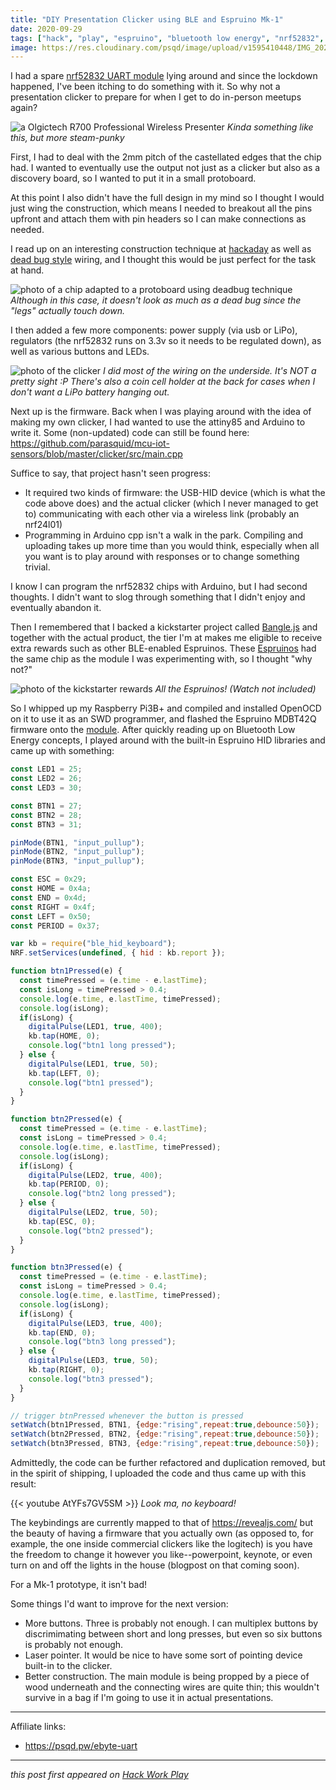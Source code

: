 ```yaml
---
title: "DIY Presentation Clicker using BLE and Espruino Mk-1"
date: 2020-09-29
tags: ["hack", "play", "espruino", "bluetooth low energy", "nrf52832", "diy", "diy clicker"]
image: https://res.cloudinary.com/psqd/image/upload/v1595410448/IMG_20200718_194028.jpg.jpg
---
```

I had a spare [nrf52832 UART module](https://psqd.pw/ebyte-uart) lying around and since the lockdown happened, I've been itching to do something with it. So why not a presentation clicker to prepare for when I get to do in-person meetups again?

<!--more-->

![a Olgictech R700 Professional Wireless Presenter](https://assets.logitech.com/assets/55457/5/r700-gallery.png)
*Kinda something like this, but more steam-punky*

First, I had to deal with the 2mm pitch of the castellated edges that the chip had. I wanted to eventually use the output not just as a clicker but also as a discovery board, so I wanted to put it in a small protoboard.

At this point I also didn't have the full design in my mind so I thought I would just wing the construction, which means I needed to breakout all the pins upfront and attach them with pin headers so I can make connections as needed.

I read up on an interesting construction technique at [hackaday](https://hackaday.com/2013/06/25/solder-trick-to-make-your-own-surface-mount-breakout-boards/) as well as [dead bug style](https://makezine.com/2012/10/08/a-fine-example-of-dead-bug-style-circuit-wiring/) wiring, and I thought this would be just perfect for the task at hand.

![photo of a chip adapted to a protoboard using deadbug technique](https://res.cloudinary.com/psqd/image/upload/v1595410775/IMG_20200714_004734.jpg.jpg)
*Although in this case, it doesn't look as much as a dead bug since the "legs" actually touch down.*

I then added a few more components: power supply (via usb or LiPo), regulators (the nrf52832 runs on 3.3v so it needs to be regulated down), as well as various buttons and LEDs.

![photo of the clicker](https://res.cloudinary.com/psqd/image/upload/v1595410448/IMG_20200718_194028.jpg.jpg)
*I did most of the wiring on the underside. It's NOT a pretty sight :P There's also a coin cell holder at the back for cases when I don't want a LiPo battery hanging out.*

Next up is the firmware. Back when I was playing around with the idea of making my own clicker, I had wanted to use the attiny85 and Arduino to write it. Some (non-updated) code can still be found here: https://github.com/parasquid/mcu-iot-sensors/blob/master/clicker/src/main.cpp

Suffice to say, that project hasn't seen progress:

* It required two kinds of firmware: the USB-HID device (which is what the code above does) and the actual clicker (which I never managed to get to) communicating with each other via a wireless link (probably an nrf24l01)
* Programming in Arduino cpp isn't a walk in the park. Compiling and uploading takes up more time than you would think, especially when all you want is to play around with responses or to change something trivial.

I know I can program the nrf52832 chips with Arduino, but I had second thoughts. I didn't want to slog through something that I didn't enjoy and eventually abandon it.

Then I remembered that I backed a kickstarter project called [Bangle.js](https://www.kickstarter.com/projects/gfw/banglejs-the-hackable-smart-watch) and together with the actual product, the tier I'm at makes me eligible to receive extra rewards such as other BLE-enabled Espruinos. These [Espruinos](https://www.espruino.com/) had the same chip as the module I was experimenting with, so I thought "why not?"

![photo of the kickstarter rewards](https://res.cloudinary.com/psqd/image/upload/v1595412802/IMG_20200614_220504.jpg.jpg)
*All the Espruinos! (Watch not included)*

So I whipped up my Raspberry Pi3B+ and compiled and installed OpenOCD on it to use it as an SWD programmer, and flashed the Espruino MDBT42Q firmware onto the [module](https://psqd.pw/ebyte-uart). After quickly reading up on Bluetooth Low Energy concepts, I played around with the built-in Espruino HID libraries and came up with something:

``` javascript
const LED1 = 25;
const LED2 = 26;
const LED3 = 30;

const BTN1 = 27;
const BTN2 = 28;
const BTN3 = 31;

pinMode(BTN1, "input_pullup");
pinMode(BTN2, "input_pullup");
pinMode(BTN3, "input_pullup");

const ESC = 0x29;
const HOME = 0x4a;
const END = 0x4d;
const RIGHT = 0x4f;
const LEFT = 0x50;
const PERIOD = 0x37;

var kb = require("ble_hid_keyboard");
NRF.setServices(undefined, { hid : kb.report });

function btn1Pressed(e) {
  const timePressed = (e.time - e.lastTime);
  const isLong = timePressed > 0.4;
  console.log(e.time, e.lastTime, timePressed);
  console.log(isLong);
  if(isLong) {
    digitalPulse(LED1, true, 400);
    kb.tap(HOME, 0);
    console.log("btn1 long pressed");
  } else {
    digitalPulse(LED1, true, 50);
    kb.tap(LEFT, 0);
    console.log("btn1 pressed");
  }
}

function btn2Pressed(e) {
  const timePressed = (e.time - e.lastTime);
  const isLong = timePressed > 0.4;
  console.log(e.time, e.lastTime, timePressed);
  console.log(isLong);
  if(isLong) {
    digitalPulse(LED2, true, 400);
    kb.tap(PERIOD, 0);
    console.log("btn2 long pressed");
  } else {
    digitalPulse(LED2, true, 50);
    kb.tap(ESC, 0);
    console.log("btn2 pressed");
  }
}

function btn3Pressed(e) {
  const timePressed = (e.time - e.lastTime);
  const isLong = timePressed > 0.4;
  console.log(e.time, e.lastTime, timePressed);
  console.log(isLong);
  if(isLong) {
    digitalPulse(LED3, true, 400);
    kb.tap(END, 0);
    console.log("btn3 long pressed");
  } else {
    digitalPulse(LED3, true, 50);
    kb.tap(RIGHT, 0);
    console.log("btn3 pressed");
  }
}

// trigger btnPressed whenever the button is pressed
setWatch(btn1Pressed, BTN1, {edge:"rising",repeat:true,debounce:50});
setWatch(btn2Pressed, BTN2, {edge:"rising",repeat:true,debounce:50});
setWatch(btn3Pressed, BTN3, {edge:"rising",repeat:true,debounce:50});
```

Admittedly, the code can be further refactored and duplication removed, but in the spirit of shipping, I uploaded the code and thus came up with this result:

{{< youtube AtYFs7GV5SM >}}
*Look ma, no keyboard!*

The keybindings are currently mapped to that of https://revealjs.com/ but the beauty of having a firmware that you actually own (as opposed to, for example, the one inside commercial clickers like the logitech) is you have the freedom to change it however you like--powerpoint, keynote, or even turn on and off the lights in the house (blogpost on that coming soon).

For a Mk-1 prototype, it isn't bad!

Some things I'd want to improve for the next version:

* More buttons. Three is probably not enough. I can multiplex buttons by discrimimating between short and long presses, but even so six buttons is probably not enough.
* Laser pointer. It would be nice to have some sort of pointing device built-in to the clicker.
* Better construction. The main module is being propped by a piece of wood underneath and the connecting wires are quite thin; this wouldn't survive in a bag if I'm going to use it in actual presentations.

-----

Affiliate links:
* https://psqd.pw/ebyte-uart

-----

*this post first appeared on [Hack Work Play](https://www.hackworkplay.com/2020/07/18/diy-presentation-clicker-using-ble-and-espruino-mk-1/)*
